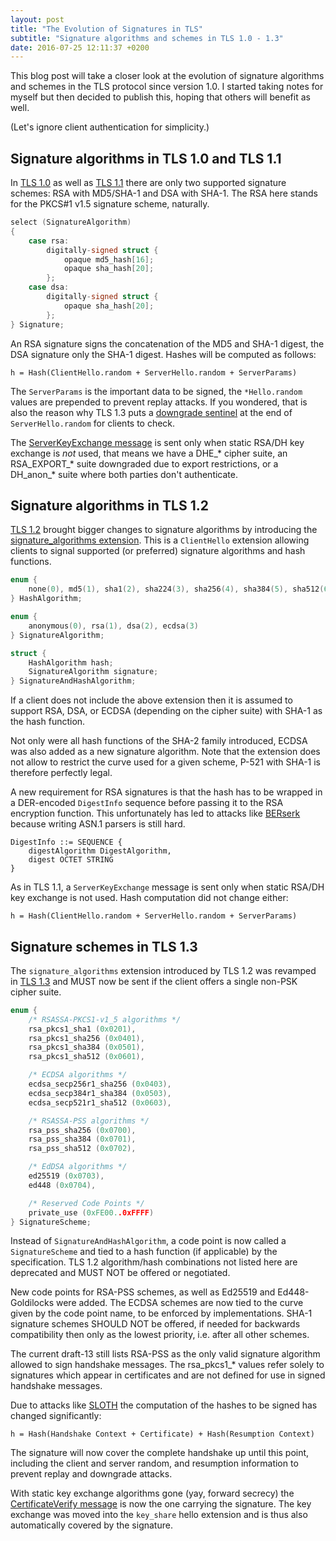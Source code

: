 ```yaml
---
layout: post
title: "The Evolution of Signatures in TLS"
subtitle: "Signature algorithms and schemes in TLS 1.0 - 1.3"
date: 2016-07-25 12:11:37 +0200
---
```


This blog post will take a closer look at the evolution of signature
algorithms and schemes in the TLS protocol since version 1.0. I started taking
notes for myself but then decided to publish this, hoping that others will
benefit as well.

(Let's ignore client authentication for simplicity.)

## Signature algorithms in TLS 1.0 and TLS 1.1

In [TLS 1.0](https://tools.ietf.org/html/rfc2246) as well as [TLS 1.1](https://tools.ietf.org/html/rfc4346)
there are only two supported signature schemes: RSA with MD5/SHA-1 and DSA with
SHA-1. The RSA here stands for the PKCS#1 v1.5 signature scheme, naturally.

```c
select (SignatureAlgorithm)
{
    case rsa:
        digitally-signed struct {
            opaque md5_hash[16];
            opaque sha_hash[20];
        };
    case dsa:
        digitally-signed struct {
            opaque sha_hash[20];
        };
} Signature;
```

An RSA signature signs the concatenation of the MD5 and SHA-1 digest, the DSA
signature only the SHA-1 digest. Hashes will be computed as follows:

```
h = Hash(ClientHello.random + ServerHello.random + ServerParams)
```

The `ServerParams` is the important data to be signed, the
`*Hello.random` values are prepended to prevent replay attacks. If you wondered,
that is also the reason why TLS 1.3 puts a [downgrade sentinel](https://tlswg.github.io/tls13-spec/#server-hello)
at the end of `ServerHello.random` for clients to check.

The [ServerKeyExchange message](https://tools.ietf.org/html/rfc2246#section-7.4.3)
is sent only when static RSA/DH key exchange is *not* used, that means we have
a DHE\_\* cipher suite, an RSA\_EXPORT\_\* suite downgraded due to export
restrictions, or a DH\_anon\_\* suite where both parties don't authenticate.

## Signature algorithms in TLS 1.2

[TLS 1.2](https://tools.ietf.org/html/rfc5246) brought bigger changes to
signature algorithms by introducing the [signature\_algorithms extension](https://tools.ietf.org/html/rfc5246#section-7.4.1.4.1).
This is a `ClientHello` extension allowing clients to signal supported (or
preferred) signature algorithms and hash functions.

```c
enum {
    none(0), md5(1), sha1(2), sha224(3), sha256(4), sha384(5), sha512(6)
} HashAlgorithm;

enum {
    anonymous(0), rsa(1), dsa(2), ecdsa(3)
} SignatureAlgorithm;

struct {
    HashAlgorithm hash;
    SignatureAlgorithm signature;
} SignatureAndHashAlgorithm;
```

If a client does not include the above extension then it is assumed to support
RSA, DSA, or ECDSA (depending on the cipher suite) with SHA-1 as the hash
function.

Not only were all hash functions of the SHA-2 family introduced, ECDSA was also
added as a new signature algorithm. Note that the extension does not allow to
restrict the curve used for a given scheme, P-521 with SHA-1 is therefore
perfectly legal.

A new requirement for RSA signatures is that the hash has to be wrapped in a
DER-encoded `DigestInfo` sequence before passing it to the RSA encryption
function. This unfortunately has led to attacks like [BERserk](http://www.intelsecurity.com/advanced-threat-research/berserk.html)
because writing ASN.1 parsers is still hard.

```
DigestInfo ::= SEQUENCE {
    digestAlgorithm DigestAlgorithm,
    digest OCTET STRING
}
```

As in TLS 1.1, a `ServerKeyExchange` message is sent only when static RSA/DH
key exchange is not used. Hash computation did not change either:

```
h = Hash(ClientHello.random + ServerHello.random + ServerParams)
```

## Signature schemes in TLS 1.3

The `signature_algorithms` extension introduced by TLS 1.2 was revamped in
[TLS 1.3](https://tlswg.github.io/tls13-spec/#rfc.section.4.2.2) and MUST now
be sent if the client offers a single non-PSK cipher suite.

```c
enum {
    /* RSASSA-PKCS1-v1_5 algorithms */
    rsa_pkcs1_sha1 (0x0201),
    rsa_pkcs1_sha256 (0x0401),
    rsa_pkcs1_sha384 (0x0501),
    rsa_pkcs1_sha512 (0x0601),

    /* ECDSA algorithms */
    ecdsa_secp256r1_sha256 (0x0403),
    ecdsa_secp384r1_sha384 (0x0503),
    ecdsa_secp521r1_sha512 (0x0603),

    /* RSASSA-PSS algorithms */
    rsa_pss_sha256 (0x0700),
    rsa_pss_sha384 (0x0701),
    rsa_pss_sha512 (0x0702),

    /* EdDSA algorithms */
    ed25519 (0x0703),
    ed448 (0x0704),

    /* Reserved Code Points */
    private_use (0xFE00..0xFFFF)
} SignatureScheme;
```

Instead of `SignatureAndHashAlgorithm`, a code point is now called a
`SignatureScheme` and tied to a hash function (if applicable) by the
specification. TLS 1.2 algorithm/hash combinations not listed here
are deprecated and MUST NOT be offered or negotiated.

New code points for RSA-PSS schemes, as well as Ed25519 and Ed448-Goldilocks
were added. The ECDSA schemes are now tied to the curve given by the code point
name, to be enforced by implementations. SHA-1 signature schemes SHOULD NOT be
offered, if needed for backwards compatibility then only as the lowest priority,
i.e. after all other schemes.

The current draft-13 still lists RSA-PSS as the only valid signature algorithm
allowed to sign handshake messages. The rsa\_pkcs1\_\* values refer solely to
signatures which appear in certificates and are not defined for use in signed
handshake messages.

Due to attacks like [SLOTH](http://www.mitls.org/pages/attacks/SLOTH) the
computation of the hashes to be signed has changed significantly:

```
h = Hash(Handshake Context + Certificate) + Hash(Resumption Context)
```

The signature will now cover the complete handshake up until this point,
including the client and server random, and resumption information to prevent
replay and downgrade attacks.

With static key exchange algorithms gone (yay, forward secrecy) the
[CertificateVerify message](https://tlswg.github.io/tls13-spec/#rfc.section.4.3.2)
is now the one carrying the signature. The key exchange was moved into the
`key_share` hello extension and is thus also automatically covered by the
signature.
